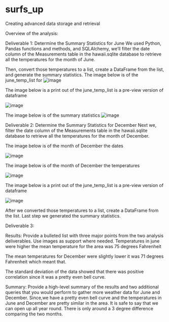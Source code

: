 # surfs_up
Creating advanced data storage and retrieval

Overview of the analysis: 

Deliverable 1: Determine the Summary Statistics for June
We used Python, Pandas functions and methods, and SQLAlchemy, we’ll filter the date column of the Measurements table in the hawaii.sqlite database to retrieve all the temperatures for the month of June. 

Then, convert those temperatures to a list, create a DataFrame from the list, and generate the summary statistics.
The image below is of the june_temp_list for
![image](https://user-images.githubusercontent.com/100005305/195218518-8c62d26a-016d-43dd-b0fb-d5158d0d1fcd.png)



The image below is a print out of the june_temp_list is a pre-view version of dataframe

![image](https://user-images.githubusercontent.com/100005305/195218838-8620e02f-ee03-48c5-971e-428d9163ea83.png)



The image below is of the summary statistics
![image](https://user-images.githubusercontent.com/100005305/195218362-f3d90e37-b7fa-46cb-9431-7646b9ab8f2a.png)

Deliverable 2: Determine the Summary Statistics for December
Next we, filter the date column of the Measurements table in the hawaii.sqlite database to retrieve all the temperatures for the month of December.

The image below is of the month of December the dates

![image](https://user-images.githubusercontent.com/100005305/195219413-b6dc3bc9-7f11-4aff-aabd-f22000ccc07a.png)


The image below is of the month of December the temperatures

![image](https://user-images.githubusercontent.com/100005305/195219763-197d9862-5449-4e73-984e-83bdbb7c61ee.png)


The image below is a print out of the june_temp_list is a pre-view version of dataframe

![image](https://user-images.githubusercontent.com/100005305/195219989-de3e372b-02a2-4cf7-b823-8dea6e6d542e.png)


After we converted those temperatures to a list, create a DataFrame from the list.
Last step we generated the summary statistics.

Deliverable 3: 

Results: 
Provide a bulleted list with three major points from the two analysis deliverables. Use images as support where needed.
Temperatures in june were higher the mean temperature for the area was 75 degrees Fahrenheit

The mean temperatures for December were slightly lower it was 71 degrees Fahrenheit which meant that. 

The standard deviation of the data showed that there was positive correlation since it was a pretty even bell curve.

Summary: 
Provide a high-level summary of the results and two additional queries that you would perform to gather more weather data for June and December.
Since,we have a pretty even bell curve and the temperatures in June and December are pretty similar in the area.
It is safe to say that we can open up all year round. There is only around a 3 degree difference comparing the two months.
